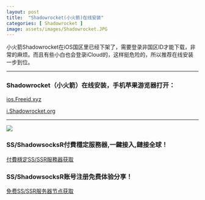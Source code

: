 ```yaml
---
layout: post
title:  "Shadowrocket(小火箭)在线安装"
categories: [ Shadowrocket ]
image: assets/images/Shadowrocket.JPG
---
```


小火箭Shadowrocket在iOS国区里已经下架了，需要登录非国区ID才能下载，非常的麻烦。而且有些小白也会登录iCloud的，这样挺危险的，所以推荐在线安装一步到位。

<hr>

### Shadowrocket（小火箭）在线安装，手机苹果游览器打开：

<a class="btn btn-danger" href="https://ios.freeid.xyz/">ios.Freeid.xyz</a>

<a class="btn btn-danger" href="https://i.shadowrocket.org/">i.Shadowrocket.org</a>

<hr>

[![](https://gitgle.github.io/assets/images/Shadowrocket.PNG)](https://i.shadowrocket.org/)


### SS/ShadowsocksR付費穩定服務器,一鍵接入,鏈接全球！

<a class="btn btn-danger" href="http://t.cn/ESZVCWD">付費穩定SS/SSR服務器获取</a>


### SS/ShadowsocksR账号注册免费体验分享！

<a class="btn btn-danger" href="http://t.cn/ESZVCWD">免费SS/SSR服务器节点获取</a>
